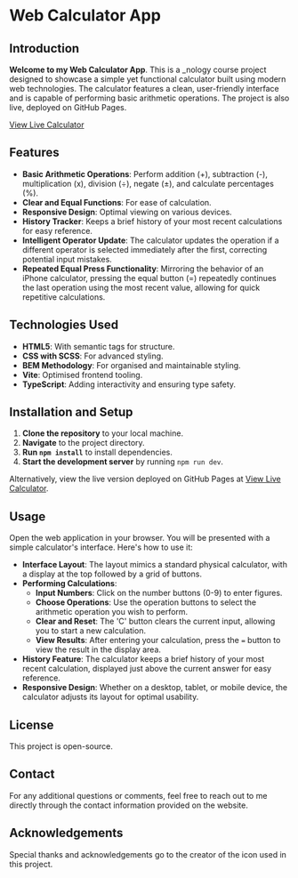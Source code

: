 # **Web Calculator App**

## **Introduction**
**Welcome to my Web Calculator App**. This is a _nology course project designed to showcase a simple yet functional calculator built using modern web technologies. The calculator features a clean, user-friendly interface and is capable of performing basic arithmetic operations. The project is also live, deployed on GitHub Pages.

[View Live Calculator](https://jm-go.github.io/calculator-project/)

## **Features**
- **Basic Arithmetic Operations**: Perform addition (+), subtraction (-), multiplication (x), division (÷), negate (±), and calculate percentages (%).
- **Clear and Equal Functions**: For ease of calculation.
- **Responsive Design**: Optimal viewing on various devices.
- **History Tracker**: Keeps a brief history of your most recent calculations for easy reference.
- **Intelligent Operator Update**: The calculator updates the operation if a different operator is selected immediately after the first, correcting potential input mistakes.
- **Repeated Equal Press Functionality**: Mirroring the behavior of an iPhone calculator, pressing the equal button (=) repeatedly continues the last operation using the most recent value, allowing for quick repetitive calculations.

## **Technologies Used**
- **HTML5**: With semantic tags for structure.
- **CSS with SCSS**: For advanced styling.
- **BEM Methodology**: For organised and maintainable styling.
- **Vite**: Optimised frontend tooling.
- **TypeScript**: Adding interactivity and ensuring type safety.


## **Installation and Setup**
1. **Clone the repository** to your local machine.
2. **Navigate** to the project directory.
3. **Run `npm install`** to install dependencies.
4. **Start the development server** by running `npm run dev`.

Alternatively, view the live version deployed on GitHub Pages at [View Live Calculator](https://jm-go.github.io/calculator-project/).

## **Usage**
Open the web application in your browser. You will be presented with a simple calculator's interface. Here's how to use it:

- **Interface Layout**: The layout mimics a standard physical calculator, with a display at the top followed by a grid of buttons.
- **Performing Calculations**:
  - **Input Numbers**: Click on the number buttons (0-9) to enter figures.
  - **Choose Operations**: Use the operation buttons to select the arithmetic operation you wish to perform.
  - **Clear and Reset**: The 'C' button clears the current input, allowing you to start a new calculation.
  - **View Results**: After entering your calculation, press the `=` button to view the result in the display area.
- **History Feature**: The calculator keeps a brief history of your most recent calculation, displayed just above the current answer for easy reference.
- **Responsive Design**: Whether on a desktop, tablet, or mobile device, the calculator adjusts its layout for optimal usability.

## **License**
This project is open-source.

## **Contact**
For any additional questions or comments, feel free to reach out to me directly through the contact information provided on the website.

## **Acknowledgements**
Special thanks and acknowledgements go to the creator of the icon used in this project.

